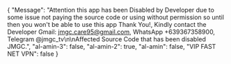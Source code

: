 {
"Message": "Attention this app has been Disabled by Developer due to some issue not paying the source code or using without permission so until then you won't be able to use this app Thank You!,  Kindly contact the Developer Gmail: jmgc.care95@gmail.com, WhatsApp +639367358900, Telegram @jmgc_tv\n\nAffected Source Code that has been disabled JMGC.",
    "al-amin-3": false,
    "al-amin-2": true,
    "al-amin": false,
    "VIP FAST NET VPN": false
}
